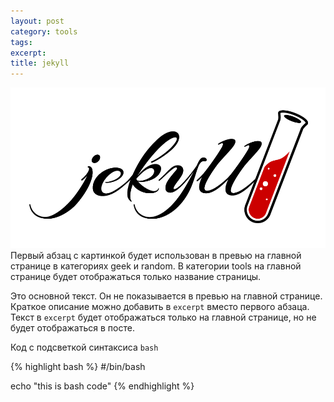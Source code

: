 ```yaml
---
layout: post
category: tools
tags:
excerpt:
title: jekyll
---
```



![](/uploads/versions/4f9bd5334246d33651e846aed812280fbff586ba---x0-0-960-489-960-489x---.png)Первый абзац с картинкой будет использован в превью на главной странице в категориях geek и random. В категории tools на главной странице будет отображаться только название страницы.

Это основной текст. Он не показывается в превью на главной странице.  
Краткое описание можно добавить в `excerpt` вместо первого абзаца. Текст в `excerpt` будет отображаться только на главной странице, но не будет отображаться в посте.

Код с подсветкой синтаксиса `bash`

{% highlight bash %}
#/bin/bash

echo "this is bash code"
{% endhighlight %}